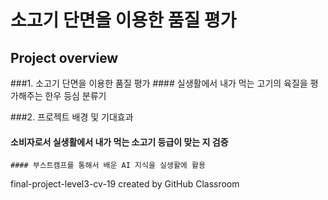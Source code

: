 # 소고기 단면을 이용한 품질 평가

## Project overview
###1. 소고기 단면을 이용한 품질 평가
	#### 실생활에서 내가 먹는 고기의 육질을 평가해주는 한우 등심 분류기

###2. 프로젝트 배경 및 기대효과
#### 소비자로서 실생활에서 내가 먹는 소고기 등급이 맞는 지 검증
	#### 부스트캠프를 통해서 배운 AI 지식을 실생활에 활용

final-project-level3-cv-19 created by GitHub Classroom
